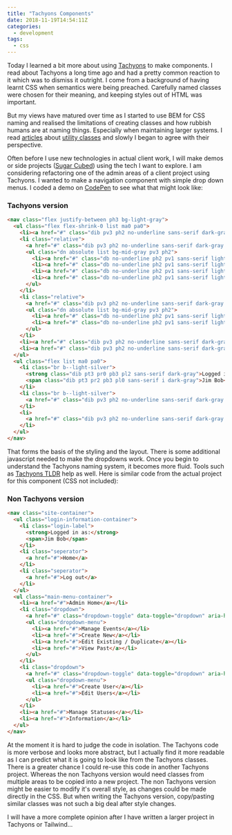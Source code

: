 ```yaml
---
title: "Tachyons Components"
date: 2018-11-19T14:54:11Z
categories:
  - development
tags:
  - css
---
```


Today I learned a bit more about using [Tachyons](http://tachyons.io/) to make components. I read about Tachyons a long time ago and had a pretty common reaction to it which was to dismiss it outright. I come from a background of having learnt CSS when semantics were being preached. Carefully named classes were chosen for their meaning, and keeping styles out of HTML was important.

But my views have matured over time as I started to use BEM for CSS naming and realised the limitations of creating classes and how rubbish humans are at naming things. Especially when maintaining larger systems. I read [articles](https://hackernoon.com/full-re-write-with-tachyons-and-functional-css-a-case-study-part-1-635ccb5fb00b) about [utility classes](https://adamwathan.me/css-utility-classes-and-separation-of-concerns/) and slowly I began to agree with their perspective.
<!--more-->

Often before I use new technologies in actual client work, I will make demos or side projects ([Sugar Cubed](https://freemagee.github.io/sugar-cubed/)) using the tech I want to explore. I am considering refactoring one of the admin areas of a client project using Tachyons. I wanted to make a navigation component with simple drop down menus. I coded a demo on [CodePen](https://codepen.io/freemagee/pen/EOweRE) to see what that might look like:

### Tachyons version

```html
<nav class="flex justify-between ph3 bg-light-gray">
  <ul class="flex flex-shrink-0 list ma0 pa0">
    <li><a href="#" class="dib pv3 ph2 no-underline sans-serif dark-gray hover-bg-near-black hover-light-gray">Admin Home</a></li>
    <li class="relative">
      <a href="#" class="dib pv3 ph2 no-underline sans-serif dark-gray hover-bg-near-black hover-light-gray js-has-dropdown" aria-expanded="false">Events<span class="dib ml1 v-mid bw2 bt bt--dashed bt-1 br br--transparent br-1 bl bl--transparent bl-1 bb-0"></span></a>
      <ul class="dn absolute list bg-mid-gray pv3 ph2">
        <li><a href="#" class="db no-underline ph2 pv1 sans-serif light-gray hover-bg-near-white hover-dark-gray nowrap">Manage Events</a></li>
        <li><a href="#" class="db no-underline ph2 pv1 sans-serif light-gray hover-bg-near-white hover-dark-gray nowrap">Create New</a></li>
        <li><a href="#" class="db no-underline ph2 pv1 sans-serif light-gray hover-bg-near-white hover-dark-gray nowrap">Edit Existing / Duplicate</a></li>
        <li><a href="#" class="db no-underline ph2 pv1 sans-serif light-gray hover-bg-near-white hover-dark-gray nowrap">View Past</a></li>
      </ul>
    </li>
    <li class="relative">
      <a href="#" class="dib pv3 ph2 no-underline sans-serif dark-gray hover-bg-near-black hover-light-gray js-has-dropdown" aria-expanded="false">Users<span class="dib ml1 v-mid bw2 bt bt--dashed bt-1 br br--transparent br-1 bl bl--transparent bl-1 bb-0"></span></a>
      <ul class="dn absolute list bg-mid-gray pv3 ph2">
        <li><a href="#" class="db no-underline ph2 pv1 sans-serif light-gray hover-bg-near-white hover-dark-gray nowrap">Create User</a></li>
        <li><a href="#" class="db no-underline ph2 pv1 sans-serif light-gray hover-bg-near-white hover-dark-gray nowrap">Edit User</a></li>
      </ul>
    </li>
    <li><a href="#" class="dib pv3 ph2 no-underline sans-serif dark-gray hover-bg-near-black hover-light-gray">Manage Statuses</a></li>
    <li><a href="#" class="dib pv3 ph2 no-underline sans-serif dark-gray hover-bg-near-black hover-light-gray">Information</a></li>
  </ul>
  <ul class="flex list ma0 pa0">
    <li class="br b--light-silver">
      <strong class="dib pt3 pr0 pb3 pl2 sans-serif dark-gray">Logged in as:</strong>
      <span class="dib pt3 pr2 pb3 pl0 sans-serif i dark-gray">Jim Bob</span>
    </li>
    <li class="br b--light-silver">
      <a href="#" class="dib pv3 ph2 no-underline sans-serif dark-gray hover-bg-near-black hover-light-gray">Home</a>
    </li>
    <li>
      <a href="#" class="dib pv3 ph2 no-underline sans-serif dark-gray hover-bg-near-black hover-light-gray">Log out</a>
    </li>
  </ul>
</nav>
```

That forms the basis of the styling and the layout. There is some additional javascript needed to make the dropdowns work. Once you begin to understand the Tachyons naming system, it becomes more fluid. Tools such as [Tachyons TLDR](https://tachyons-tldr.now.sh/#/classes) help as well. Here is similar code from the actual project for this component (CSS not included):

### Non Tachyons version

```html
<nav class="site-container">
  <ul class="login-information-container">
    <li class="login-label">
      <strong>Logged in as:</strong>
      <span>Jim Bob</span>
    </li>
    <li class="seperator">
      <a href="#">Home</a>
    </li>
    <li class="seperator">
      <a href="#">Log out</a>
    </li>
  </ul>
  <ul class="main-menu-container">
    <li><a href="#">Admin Home</a></li>
    <li class="dropdown">
      <a href="#" class="dropdown-toggle" data-toggle="dropdown" aria-haspopup="true" aria-expanded="false">Events<span class="caret"></span></a>
      <ul class="dropdown-menu">
        <li><a href="#">Manage Events</a></li>
        <li><a href="#">Create New</a></li>
        <li><a href="#">Edit Existing / Duplicate</a></li>
        <li><a href="#">View Past</a></li>
      </ul>
    </li>
    <li class="dropdown">
      <a href="#" class="dropdown-toggle" data-toggle="dropdown" aria-haspopup="true" aria-expanded="false">Users<span class="caret"></span></a>
      <ul class="dropdown-menu">
        <li><a href="#">Create User</a></li>
        <li><a href="#">Edit Users</a></li>
      </ul>
    </li>
    <li><a href="#">Manage Statuses</a></li>
    <li><a href="#">Information</a></li>
  </ul>
</nav>
```

At the moment it is hard to judge the code in isolation. The Tachyons code is more verbose and looks more abstract, but I actually find it more readable as I can predict what it is going to look like from the Tachyons classes. There is a greater chance I could re-use this code in another Tachyons project. Whereas the non Tachyons version would need classes from multiple areas to be copied into a new project. The non Tachyons version might be easier to modify it's overall style, as changes could be made directly in the CSS. But when writing the Tachyons version, copy/pasting similar classes was not such a big deal after style changes.

I will have a more complete opinion after I have written a larger project in Tachyons or Tailwind...